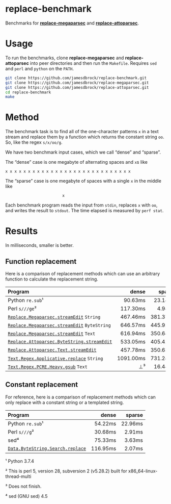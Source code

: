 # replace-benchmark

Benchmarks for
[__replace-megaparsec__](https://github.com/jamesdbrock/replace-megaparsec)
and
[__replace-attoparsec__](https://github.com/jamesdbrock/replace-attoparsec).

# Usage

To run the benchmarks, clone __replace-megaparsec__ and __replace-attoparsec__
into peer directories and then run the `Makefile`. Requires `sed` and `perl`
and `python` on the `PATH`.

```sh
git clone https://github.com/jamesdbrock/replace-benchmark.git
git clone https://github.com/jamesdbrock/replace-megaparsec.git
git clone https://github.com/jamesdbrock/replace-attoparsec.git
cd replace-benchmark
make
```

# Method

The benchmark task is to find all of the one-character patterns `x` in a
text stream and replace them by a function which returns the constant
string `oo`. So, like the regex `s/x/oo/g`.

We have two benchmark input cases, which we call “dense” and “sparse”.

The “dense” case is one megabyte of alternating spaces and `x`s
like

```
x x x x x x x x x x x x x x x x x x x x x x x x x x x x
```

The “sparse” case is one megabyte of spaces with a single `x` in the middle
like

```
                         x
```

Each benchmark program reads the input from `stdin`, replaces `x` with `oo`,
and writes the result to `stdout`. The time elapsed is measured by `perf stat`.

# Results

In milliseconds, smaller is better.

## Function replacement

Here is a comparison of replacement methods which can use an arbitrary function
to calculate the replacement string.

| Program                                           | dense      | sparse     |
| :---                                              |       ---: |       ---: |
| Python `re.sub`¹                                  |  90.63ms   |  23.14ms   |
| Perl `s///ge`²                                    |  117.30ms  |  4.98ms    |
| [`Replace.Megaparsec.streamEdit`][m] `String`     |  467.46ms  |  381.37ms  |
| [`Replace.Megaparsec.streamEdit`][m] `ByteString` |  646.57ms  |  445.92ms  |
| [`Replace.Megaparsec.streamEdit`][m] `Text`       |  616.94ms  |  350.64ms  |
| [`Replace.Attoparsec.ByteString.streamEdit`][ab]  |  533.05ms  |  405.42ms  |
| [`Replace.Attoparsec.Text.streamEdit`][at]        |  457.78ms  |  350.63ms  |
| [`Text.Regex.Applicative.replace`][ra] `String`   |  1091.00ms |  731.24ms  |
| [`Text.Regex.PCRE.Heavy.gsub`][ph] `Text`         |  ⊥³        |  16.44ms   |

## Constant replacement

For reference, here is a comparison of replacement methods which can only
replace with a constant string or a templated string.

| Program                                 | dense     | sparse  |
| :---                                    |      ---: |    ---: |
| Python `re.sub`¹                        | 54.22ms   | 22.96ms |
| Perl `s///g`²                           | 30.68ms   | 2.91ms  |
| sed⁴                                    | 75.33ms   | 3.63ms  |
| [`Data.ByteString.Search.replace`][ss]  | 116.95ms  | 2.07ms  |

¹ Python 3.7.4

² This is perl 5, version 28, subversion 2 (v5.28.2) built for x86_64-linux-thread-multi

³ Does not finish.

⁴ sed (GNU sed) 4.5


[m]: https://hackage.haskell.org/package/replace-megaparsec/docs/Replace-Megaparsec.html#v:streamEdit
[ab]: https://hackage.haskell.org/package/replace-attoparsec/docs/Replace-Attoparsec-ByteString.html#v:streamEdit
[at]: https://hackage.haskell.org/package/replace-attoparsec/docs/Replace-Attoparsec-Text.html#v:streamEdit
[ra]: http://hackage.haskell.org/package/regex-applicative/docs/Text-Regex-Applicative.html#v:replace
[ss]: http://hackage.haskell.org/package/stringsearch/docs/Data-ByteString-Search.html
[ph]: http://hackage.haskell.org/package/pcre-heavy/docs/Text-Regex-PCRE-Heavy.html
